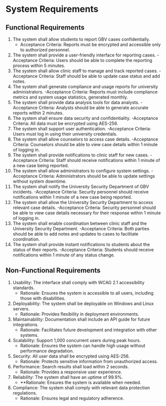 # System Requirements

## Functional Requirements

1. The system shall allow students to report GBV cases confidentially.
   - Acceptance Criteria: Reports must be encrypted and accessible only to authorized personnel.
2. The system shall provide a user-friendly interface for reporting cases.
   -Acceptance Criteria: Users should be able to complete the reporting process within 5 minutes.
3. The system shall allow clinic staff to manage and track reported cases.
   -Acceptance Criteria: Staff should be able to update case status and add notes.
4. The system shall generate compliance and usage reports for university administrators.
   -Acceptance Criteria: Reports must include compliance metrics and system usage statistics, generated monthly.
5. The system shall provide data analysis tools for data analysts.
   -Acceptance Criteria: Analysts should be able to generate accurate reports within 2 minutes.
6. The system shall ensure data security and confidentiality.
   -Acceptance Criteria: All data must be encrypted using AES-256.
7. The system shall support user authentication.
   -Acceptance Criteria: Users must log in using their university credentials.
8. The system shall allow counselors to access case details.
   -Acceptance Criteria: Counselors should be able to view case details within 1 minute of logging in.
9. The system shall provide notifications to clinic staff for new cases.
   -Acceptance Criteria: Staff should receive notifications within 1 minute of a new case being reported.
10. The system shall allow administrators to configure system settings.
    -Acceptance Criteria: Administrators should be able to update settings without system downtime.
11. The system shall notify the University Security Department of GBV incidents.
    -Acceptance Criteria: Security personnel should receive notifications within 1 minute of a new case being reported.
12. The system shall allow the University Security Department to access relevant case details.
    -Acceptance Criteria: Security personnel should be able to view case details necessary for their response within 1 minute of logging in.
13. The system shall enable coordination between clinic staff and the University Security Department.
    -Acceptance Criteria: Both parties should be able to add notes and updates to cases to facilitate coordination.
14. The system shall provide instant notifications to students about the status of their reports.
    -Acceptance Criteria: Students should receive notifications within 1 minute of any status change.

## Non-Functional Requirements

1. Usability: The interface shall comply with WCAG 2.1 accessibility standards.
   - Rationale: Ensures the system is accessible to all users, including those with disabilities.
2. Deployability: The system shall be deployable on Windows and Linux servers.
   - Rationale: Provides flexibility in deployment environments.
3. Maintainability: Documentation shall include an API guide for future integrations.
   - Rationale: Facilitates future development and integration with other systems.
4. Scalability: Support 1,000 concurrent users during peak hours.
   - Rationale: Ensures the system can handle high usage without performance degradation.
5. Security: All user data shall be encrypted using AES-256.
   - Rationale: Protects sensitive information from unauthorized access.
6. Performance: Search results shall load within 2 seconds.
   - Rationale: Provides a responsive user experience.
7. Reliability: The system shall have an uptime of 99.9%.
   - **Rationale: Ensures the system is available when needed.
8. Compliance: The system shall comply with relevant data protection regulations.
   - Rationale: Ensures legal and regulatory adherence.
